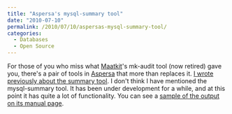 ```yaml
---
title: "Aspersa's mysql-summary tool"
date: "2010-07-10"
permalink: /2010/07/10/aspersas-mysql-summary-tool/
categories:
  - Databases
  - Open Source
---
```

For those of you who miss what [Maatkit][1]'s mk-audit tool (now retired) gave you, there's a pair of tools in [Aspersa][2] that more than replaces it. [I wrote previously about the summary tool][3]. I don't think I have mentioned the mysql-summary tool. It has been under development for a while, and at this point it has quite a lot of functionality. You can see a [sample of the output on its manual page][4].

 [1]: http://www.maatkit.org/
 [2]: http://code.google.com/p/aspersa/
 [3]: http://www.xaprb.com/blog/2010/05/16/apsersas-summary-tool-supports-adaptec-and-megaraid-controllers/
 [4]: http://aspersa.googlecode.com/svn/html/mysql-summary.html
